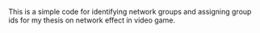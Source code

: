 This is a simple code for identifying network groups and assigning group ids for my thesis on network effect in video game.
